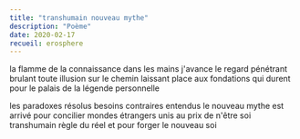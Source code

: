 ```yaml
---
title: "transhumain nouveau mythe"
description: "Poème"
date: 2020-02-17
recueil: erosphere
---
```


la flamme de la connaissance dans les mains
j'avance le regard pénétrant
brulant toute illusion sur le chemin
laissant place aux fondations qui durent
pour le palais de la légende personnelle

les paradoxes résolus
besoins contraires entendus
le nouveau mythe est arrivé
pour concilier mondes étrangers
unis au prix de n'être soi
transhumain règle du réel
et pour forger le nouveau soi
